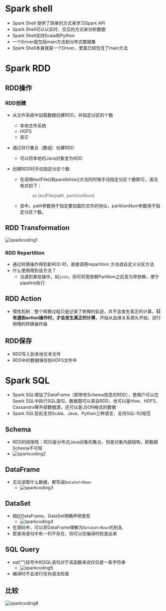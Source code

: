 # Spark shell

- Spark Shell 提供了简单的方式来学习Spark API
- Spark Shell可以以实时、交互的方式来分析数据
- Spark Shell支持Scala和Python
- 一个Driver就包括main方法和分布式数据集
- Spark Shell本身就是一个Driver，里面已经包含了main方法

# Spark RDD

## RDD操作

### RDD创建

- 从文件系统中加载数据创建RDD，并指定分区的个数

  - 本地文件系统
  - HDFS
  - 其它

- 通过并行集合（数组）创建RDD

  - 可以将本地的Java对象变为RDD

- 创建RDD时手动指定分区个数

  - 在调用textFile()和parallelize()方法的时候手动指定分区个数即可，语法格式如下：

    > sc.textFile(path, partitionNum)

  - 其中，path参数用于指定要加载的文件的地址，partitionNum参数用于指定分区个数。

## RDD Transformation

![sparkcoding1](/images/sparkcoding1.png)

### RDD Repartition

- 通过转换操作得到新RDD 时，直接调用repartition 方法或自定义分区方法
- 什么使用用到该方法？
  - 当遇到某些操作，如`join`，则可将宽依赖Partition之后变为窄依赖，便于pipeline执行

## RDD Action

- 惰性机制：整个转换过程只是记录了转换的轨迹，并不会发生真正的计算，**只有遇到action操作时，才会发生真正的计算**，开始从血缘关系源头开始，进行物理的转换操作操

## RDD保存

- RDD写入到本地文本文件
- RDD中的数据保存到HDFS文件中

# Spark SQL

- Spark SQL增加了DataFrame（即带有Schema信息的RDD），使用户可以在Spark SQL中执行SQL语句，数据既可以来自RDD，也可以是Hive、HDFS、Cassandra等外部数据源，还可以是JSON格式的数据
- Spark SQL目前支持Scala、Java、Python三种语言，支持SQL-92规范

## Schema

- RDD的局限性：RDD是分布式Java对象的集合，但是对象内部结构，即数据Schema不可知
- ![sparkcoding2](/images/sparkcoding2.png)

## DataFrame

- 无论读取什么数据，都写成`DataSet<Row>`
  - ![sparkcoding3](/images/sparkcoding3.png)

## DataSet

- 相比DataFrame，DataSet明确声明类型
  - ![sparkcoding4](/images/sparkcoding4.png)
- 在源码中，可以将DataFrame理解为`DataSet<Row>`的别名
- 若查询语句中有一列不存在，则可以在编译时检查出来

## SQL Query

- sql(“”)括号中的SQL语句对于该函数来说仅仅是一条字符串
  - ![sparkcoding5](/images/sparkcoding5.png)
- 编译时不会进行任何语法检查

## 比较

![sparkcoding6](/images/sparkcoding6.png)